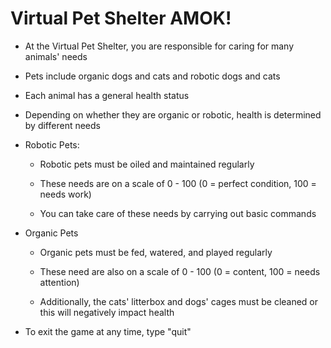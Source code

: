 <h1>Virtual Pet Shelter AMOK!</h1>

+ At the Virtual Pet Shelter, you are responsible for caring for many animals' needs

+ Pets include organic dogs and cats and robotic dogs and cats

+ Each animal has a general health status 

+ Depending on whether they are organic or robotic, health is determined by different needs

+ Robotic Pets:

   + Robotic pets must be oiled and maintained regularly

   + These needs are on a scale of 0 - 100 (0 = perfect condition, 100 = needs work)   

   + You can take care of these needs by carrying out basic commands   

+ Organic Pets

   + Organic pets must be fed, watered, and played regularly   
   
   + These need are also on a scale of 0 - 100 (0 = content, 100 = needs attention)

   + Additionally, the cats' litterbox and dogs' cages must be cleaned or this will negatively impact health   

+ To exit the game at any time, type "quit"